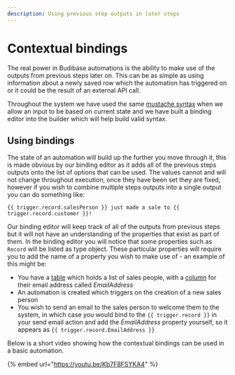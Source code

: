 ```yaml
---
description: Using previous step outputs in later steps
---
```


# Contextual bindings

The real power in Budibase automations is the ability to make use of the outputs from previous steps later on. This can be as simple as using information about a newly saved row which the automation has triggered on or it could be the result of an external API call.

Throughout the system we have used the same [mustache syntax](https://mustache.github.io/mustache.5.html) when we allow an input to be based on current state and we have built a binding editor into the builder which will help build valid syntax.

## Using bindings

The state of an automation will build up the further you move through it, this is made obvious by our binding editor as it adds all of the previous steps outputs onto the list of options that can be used. The values cannot and will not change throughout execution, once they have been set they are fixed, however if you wish to combine multiple steps outputs into a single output you can do something like:

```
{{ trigger.record.salesPerson }} just made a sale to {{ trigger.record.customer }}!
```

Our binding editor will keep track of all of the outputs from previous steps but it will not have an understanding of the properties that exist as part of them. In the binding editor you will notice that some properties such as `Record` will be listed as type object. These particular properties will require you to add the name of a property you wish to make use of - an example of this might be:

* You have a [table](../data/tables/) which holds a list of sales people, with a [column](broken-reference) for their email address called _EmailAddress_
* An automation is created which triggers on the creation of a new sales person
* You wish to send an email to the sales person to welcome them to the system, in which case you would bind to the `{{ trigger.record }}` in your send email action and add the _EmailAddress_ property yourself, so it appears as `{{ trigger.record.EmailAddress }}`

Below is a short video showing how the contextual bindings can be used in a basic automation.

{% embed url="https://youtu.be/Kb7F8FSYKA4" %}
